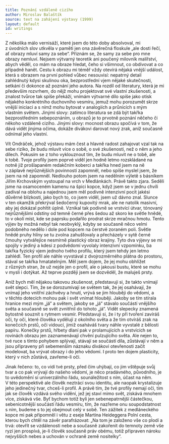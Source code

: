```yaml
---
title: Poznání vzdáleně cizího
author: Miroslav Balaštík
source: text na zahájení výstavy (1999)
layout: default
id: writings
---
```


Z několika málo vernisáží, které jsem do této doby absolvoval, mi z úvodních slov utkvěla v paměti jen ona závěrečná floskule „ale dosti řečí, ať obrazy mluví samy za sebe“. Přiznám se, že samy za sebe pro mne obrazy nemluví. Nejsem výtvarný teoretik ani poučený milovník malířství, abych věděl, co mám na obraze hledat, čeho si všimnout, co obdivovat a co případně hanět. Cestu k obrazu mi téměř vždy otevírá nějaká vnější událost, která s obrazem na první pohled vůbec nesouvisí: nepatrný detail zahlédnutý kdysi skulinou oka, bezprostřední vjem nějaké skutečnosti, setkání či dokonce až poznání jeho autora. Na rozdíl od literatury, která je mi především rozvrhem, do nějž mohu projektovat své vlastní zkušenosti, a znalost tvůrce tak spíše překáží, vnímám výtvarné dílo spíše jako otisk nějakého konkrétního duchovního vesmíru, jemuž mohu porozumět skrze vnější iniciaci a s nímž mohu bytovat v analogiích a průnicích s mým vlastním světem. Jinými slovy: zatímco literatura se zdá být takřka bezprostředním sebepoznáním, u obrazů je to prvotně poznání něčeho či někoho vzdáleně cizího. Jinými slovy: mocnost obrazu spočívá v tom, že dává vidět jinýma očima, dokáže divákovi darovat nový zrak, aniž současně odnímal jeho vlastní.

Vít Ondráček, jehož výstavu mám čest a hlavně radost zahajovat vzal tak na sebe riziko, že budu mluvit více o sobě, o své zkušenosti, než o něm a jeho dílech. Pokusím se z toho vyklouznout tím, že budu mluvit ne o tobě, ale k tobě. Tvoje profily jsem poprvé viděl jen hodně letmo rozskládané na notně již prošlapaném redakčním koberci a takřka hned jsem na ně v záplavě nejrůznějších povinností zapomněl, nebo spíše myslel jsem, že jsem na ně zapomněl. Nedlouho potom jsem na nedělním výletě s básníkem Jiřím Krchovským vystoupal na vrch v Medlánkách. Právě takto zjara. Seděli jsme na osamoceném kamenu na špici kopce, když jsem se v jednu chvíli zadíval na oblohu a najednou jsem měl podivně intenzivní pocit jakési důvěrné blízkosti, jako bych to, co jsem viděl, jsem už dávno znal. Slunce v ten okamžik překrýval šedočerný kupovitý mrak, ale ne natolik masivní, aby jej dokázal pohltit úplně. Vznikal tak podivně se vrstvící útvar, tónovaný nejrůznějšími odstíny od temně černé přes šedou až skoro ke světle hnědé, to v okolí míst, kde se paprsku podařilo prodrat skrze mračnou hmotu. Tento výjev by možná nebyl tak neobvyklý, kdyby se současně něco velmi podobného nedělo i dole pod kopcem na čerstvě zoraném poli. Světle hnědé pruhy hlíny se tu zvolna zahušťovaly a přecházely v sytě černé čmouhy vytvářejíce nesmírně plastický obraz krajiny. Tyto dva výjevy se mi spojily v jediný a kdesi z podvědomí vyvolaly intenzivní vzpomínku, ba takřka fyzický vjem jednoho tvého profilu, který jsem tehdy jen letmo zahlédl. Ten profil ale náhle vyvstával z dvojrozměrného plátna do prostoru, stával se takřka hmatatelným. Měl jsem dojem, že jej mohu obhlížet z různých stran, že už nejde jen o profil, ale o jakousi bustu, které se mohu v mysli i dotýkat. Až teprve později jsem se dozvěděl, že maluješ prsty.

Aniž bych měl nějakou takovou zkušenost, představuji si, že takto vnímají svět slepci. Tím, že se dorozumívají se světem tak, že jej osahávají, že vnímají jeho vnitřní záchvěvy a hnutí, vrývá se jim hlouběji do vědomí, a v těchto dotecích mohou pak i svět vnímat hlouběji. Jakoby se tím stírala hranice mezi mým „já“ a světem, jakoby se „já“ stávalo součástí vnějšího světa a současně se svět zvnitřnil do tohoto „já“. Vidět slepecky znamená bytostně souznít s rytmem vesmír. Představuji si, že i ty při tvoření zavíráš oči, ty oči, které člověka vydělují z okolního světa a že tím otvíráš zrak na konečcích prstů, oči vidoucí, jimiž osaháváš tvary náhle vyvstalé z bělosti papíru. Konečky prstů, hřbety dlaní pak v prolamujících a vrstvících se rovinách obrazu jen zaznamenávají chvění pulzujícího světa. Ale nejen to, tvé ruce s tímto pohybem splývají, stávají se součástí díla, zůstávají v něm a jsou připraveny při sebemenším náznaku divákovi otevřenosti začít  modelovat, ba vrývat obrazy i do jeho vědomí. I proto ten dojem plasticity, který v nich zůstává, zavřeme-li oči.

Jinak řečeno: to, co vidí tvé prsty, před čím uhýbají, co jim vštěpuje svůj tvar a co pak vrývají do našeho vědomí, je něco pradávného, původního, je to uvědomění si univerzálního řádu, sounáležitost s ním, účast na něm. V této perspektivě ale člověk neztrácí svou identitu, ale naopak krystalizuje jeho jedinečný tvar, chceš-li profil. A právě tím, že tvé profily nemají oči, tím jak se člověk vzdává svého vidění, jež jej staví mimo svět, získává mnohem více, získává vše. Byť bychom totiž byli jen sebenepatrnější částečkou, sebenicotnější součástí řádu vesmíru, tím, že nazřeme onu soupodstatnost s ním, budeme s to jej obejmout celý v sobě. Ten zážitek z medláneckého kopce mi pak připomněl i větu z eseje Martina Heideggera Polní cesta, kterou bych chtěl na závěr parafrázovat: „Na tom je založeno vše co plodí a trvá: otevřít se vzdálenosti nebe a současně zakořenit do temnoty země vše ryzí jen prospívá, je-li člověk současně práv obému, totiž připraven nároku nejvyšších nebes a uchován v ochraně země nositelky“.
